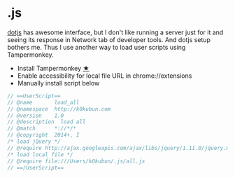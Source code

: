 # .js

[dotjs](https://github.com/defunkt/dotjs) has awesome interface, but I don't like running a server just for it and seeing its response in Network tab of developer tools.
And dotjs setup bothers me.
Thus I use another way to load user scripts using Tampermonkey.

- Install Tampermonkey [★](https://chrome.google.com/webstore/detail/tampermonkey/dhdgffkkebhmkfjojejmpbldmpobfkfo?hl=ja)
- Enable accessibility for local file URL in chrome://extensions
- Manually install script below

```js
// ==UserScript==
// @name       load_all
// @namespace  http://k0kubun.com
// @version    1.0
// @description  load all
// @match      *://*/*
// @copyright  2014+, I
/* load jQuery */
// @require http://ajax.googleapis.com/ajax/libs/jquery/1.11.0/jquery.min.js
/* load local file */
// @require file:///Users/k0kubun/.js/all.js
// ==/UserScript==
```
